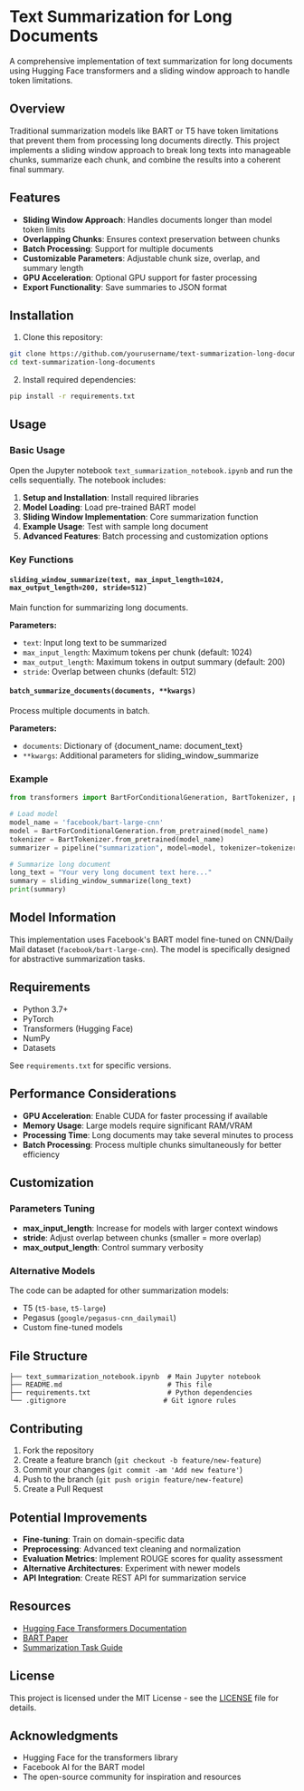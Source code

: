 # Text Summarization for Long Documents

A comprehensive implementation of text summarization for long documents using Hugging Face transformers and a sliding window approach to handle token limitations.

## Overview

Traditional summarization models like BART or T5 have token limitations that prevent them from processing long documents directly. This project implements a sliding window approach to break long texts into manageable chunks, summarize each chunk, and combine the results into a coherent final summary.

## Features

- **Sliding Window Approach**: Handles documents longer than model token limits
- **Overlapping Chunks**: Ensures context preservation between chunks
- **Batch Processing**: Support for multiple documents
- **Customizable Parameters**: Adjustable chunk size, overlap, and summary length
- **GPU Acceleration**: Optional GPU support for faster processing
- **Export Functionality**: Save summaries to JSON format

## Installation

1. Clone this repository:
```bash
git clone https://github.com/yourusername/text-summarization-long-documents.git
cd text-summarization-long-documents
```

2. Install required dependencies:
```bash
pip install -r requirements.txt
```

## Usage

### Basic Usage

Open the Jupyter notebook `text_summarization_notebook.ipynb` and run the cells sequentially. The notebook includes:

1. **Setup and Installation**: Install required libraries
2. **Model Loading**: Load pre-trained BART model
3. **Sliding Window Implementation**: Core summarization function
4. **Example Usage**: Test with sample long document
5. **Advanced Features**: Batch processing and customization options

### Key Functions

#### `sliding_window_summarize(text, max_input_length=1024, max_output_length=200, stride=512)`

Main function for summarizing long documents.

**Parameters:**
- `text`: Input long text to be summarized
- `max_input_length`: Maximum tokens per chunk (default: 1024)
- `max_output_length`: Maximum tokens in output summary (default: 200)
- `stride`: Overlap between chunks (default: 512)

#### `batch_summarize_documents(documents, **kwargs)`

Process multiple documents in batch.

**Parameters:**
- `documents`: Dictionary of {document_name: document_text}
- `**kwargs`: Additional parameters for sliding_window_summarize

### Example

```python
from transformers import BartForConditionalGeneration, BartTokenizer, pipeline

# Load model
model_name = 'facebook/bart-large-cnn'
model = BartForConditionalGeneration.from_pretrained(model_name)
tokenizer = BartTokenizer.from_pretrained(model_name)
summarizer = pipeline("summarization", model=model, tokenizer=tokenizer)

# Summarize long document
long_text = "Your very long document text here..."
summary = sliding_window_summarize(long_text)
print(summary)
```

## Model Information

This implementation uses Facebook's BART model fine-tuned on CNN/Daily Mail dataset (`facebook/bart-large-cnn`). The model is specifically designed for abstractive summarization tasks.

## Requirements

- Python 3.7+
- PyTorch
- Transformers (Hugging Face)
- NumPy
- Datasets

See `requirements.txt` for specific versions.

## Performance Considerations

- **GPU Acceleration**: Enable CUDA for faster processing if available
- **Memory Usage**: Large models require significant RAM/VRAM
- **Processing Time**: Long documents may take several minutes to process
- **Batch Processing**: Process multiple chunks simultaneously for better efficiency

## Customization

### Parameters Tuning

- **max_input_length**: Increase for models with larger context windows
- **stride**: Adjust overlap between chunks (smaller = more overlap)
- **max_output_length**: Control summary verbosity

### Alternative Models

The code can be adapted for other summarization models:
- T5 (`t5-base`, `t5-large`)
- Pegasus (`google/pegasus-cnn_dailymail`)
- Custom fine-tuned models

## File Structure

```
├── text_summarization_notebook.ipynb  # Main Jupyter notebook
├── README.md                          # This file
├── requirements.txt                   # Python dependencies
└── .gitignore                        # Git ignore rules
```

## Contributing

1. Fork the repository
2. Create a feature branch (`git checkout -b feature/new-feature`)
3. Commit your changes (`git commit -am 'Add new feature'`)
4. Push to the branch (`git push origin feature/new-feature`)
5. Create a Pull Request

## Potential Improvements

- **Fine-tuning**: Train on domain-specific data
- **Preprocessing**: Advanced text cleaning and normalization
- **Evaluation Metrics**: Implement ROUGE scores for quality assessment
- **Alternative Architectures**: Experiment with newer models
- **API Integration**: Create REST API for summarization service

## Resources

- [Hugging Face Transformers Documentation](https://huggingface.co/docs/transformers)
- [BART Paper](https://arxiv.org/abs/1910.13461)
- [Summarization Task Guide](https://huggingface.co/tasks/summarization)

## License

This project is licensed under the MIT License - see the [LICENSE](LICENSE) file for details.

## Acknowledgments

- Hugging Face for the transformers library
- Facebook AI for the BART model
- The open-source community for inspiration and resources